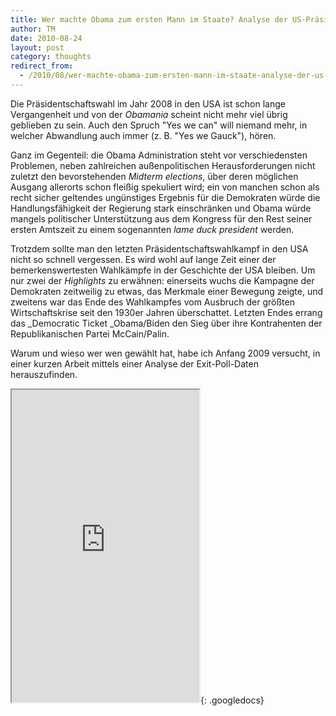 ```yaml
---
title: Wer machte Obama zum ersten Mann im Staate? Analyse der US-Präsidentschaftswahl 2008
author: TM
date: 2010-08-24
layout: post
category: thoughts
redirect_from:
  - /2010/08/wer-machte-obama-zum-ersten-mann-im-staate-analyse-der-us-prasidentschaftswahl-2008/
---
```


Die Präsidentschaftswahl im Jahr 2008 in den USA ist schon lange Vergangenheit und von der _Obamania_ scheint nicht mehr viel übrig geblieben zu sein. Auch den Spruch "Yes we can" will niemand mehr, in welcher Abwandlung auch immer (z. B. "Yes we Gauck"), hören.

Ganz im Gegenteil: die Obama Administration steht vor verschiedensten Problemen, neben zahlreichen außenpolitischen Herausforderungen nicht zuletzt den bevorstehenden _Midterm elections_, über deren möglichen Ausgang allerorts schon fleißig spekuliert wird; ein von manchen schon als recht sicher geltendes ungünstiges Ergebnis für die Demokraten würde die Handlungsfähigkeit der Regierung stark einschränken und Obama würde mangels politischer Unterstützung aus dem Kongress für den Rest seiner ersten Amtszeit zu einem sogenannten _lame duck president_ werden.

Trotzdem sollte man den letzten Präsidentschaftswahlkampf in den USA nicht so schnell vergessen. Es wird wohl auf lange Zeit einer der bemerkenswertesten Wahlkämpfe in der Geschichte der USA bleiben. Um nur zwei der _Highlights_ zu erwähnen: einerseits wuchs die Kampagne der Demokraten zeitweilig zu etwas, das Merkmale einer Bewegung zeigte, und zweitens war das Ende des Wahlkampfes vom Ausbruch der größten Wirtschaftskrise seit den 1930er Jahren überschattet. Letzten Endes errang das _Democratic Ticket _Obama/Biden den Sieg über ihre Kontrahenten der Republikanischen Partei McCain/Palin.

Warum und wieso wer wen gewählt hat, habe ich Anfang 2009 versucht, in einer kurzen Arbeit mittels einer Analyse der Exit-Poll-Daten herauszufinden.

<iframe src="https://drive.google.com/a/zip6020.com/file/d/0B5YS2qeZ9QiaT2x3T2hPN1hXYWM/preview" height="500"></iframe>{: .googledocs}